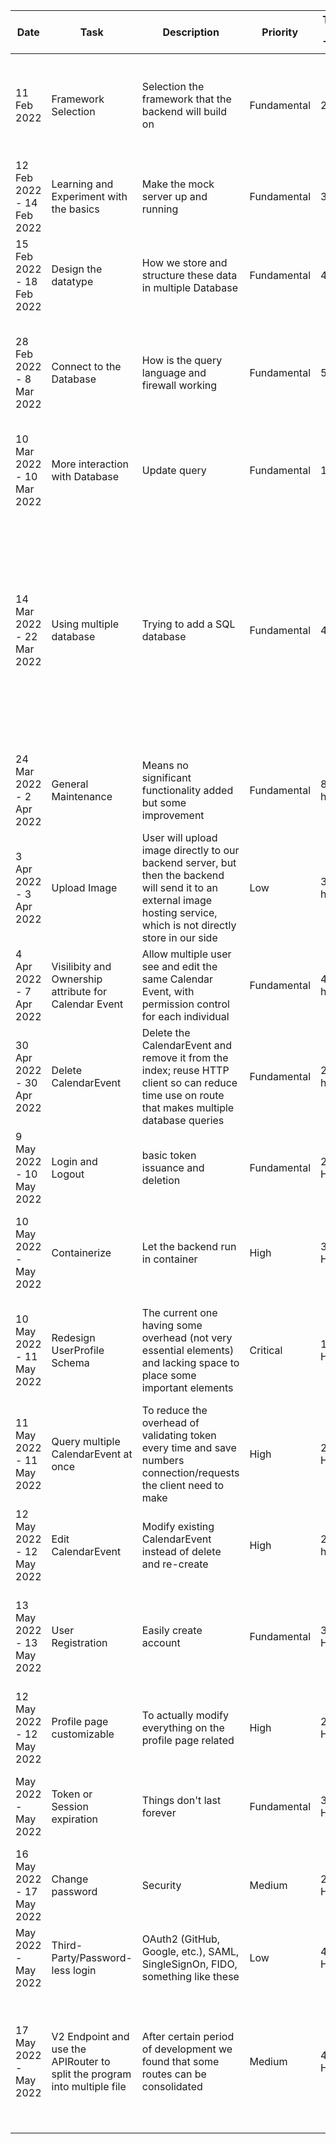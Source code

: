 | Date                      | Task                                                  | Description                                                                                                                                                            | Priority    | Time per Task | Progress | Comment                                                                                                                                                                               |
|---------------------------|-------------------------------------------------------|------------------------------------------------------------------------------------------------------------------------------------------------------------------------|-------------|---------------|----------|---------------------------------------------------------------------------------------------------------------------------------------------------------------------------------------|
| 11 Feb 2022               | Framework Selection                                   | Selection the framework that the backend will build on                                                                                                                 | Fundamental | 2 day         | Finished | Initially chose Flask, but seems Fast API is more "modern" therefore better performance                                                                                               |
| 12 Feb 2022 - 14 Feb 2022 | Learning and Experiment with the basics               | Make the mock server up and running                                                                                                                                    | Fundamental | 3 day         | Finished | Acquired a domain and learned how to use Nginx to setup a firewall                                                                                                                    |
| 15 Feb 2022 - 18 Feb 2022 | Design the datatype                                   | How we store and structure these data in multiple Database                                                                                                             | Fundamental | 4 day         | Finished | Also run a simple stress-test on e the server                                                                                                                                         |
| 28 Feb 2022 - 8 Mar 2022  | Connect to the Database                               | How is the query language and firewall working                                                                                                                         | Fundamental | 5 day         | Finished | The DB chosen also based on open-ended which prevent vendor lock-in to certain DB                                                                                                     |
| 10 Mar 2022 - 10 Mar 2022 | More interaction with Database                        | Update query                                                                                                                                                           | Fundamental | 1 day         | Finished | Progress Report Day                                                                                                                                                                   |
| 14 Mar 2022 - 22 Mar 2022 | Using multiple database                               | Trying to add a SQL database                                                                                                                                           | Fundamental | 4 day         | Failed   | Somewhat complicated to make SQL query for the data-structure I already made but seamlessly works with Document-Base NotOnlySQL database, plus can immune common SQL-Injection attack |
| 24 Mar 2022 - 2 Apr 2022  | General Maintenance                                   | Means no significant functionality added but some improvement                                                                                                          | Fundamental | 8 hours       | Finished | Modify existing data entry in Database is a pain                                                                                                                                      |
| 3 Apr 2022 - 3 Apr 2022   | Upload Image                                          | User will upload image directly to our backend server, but then the backend will send it to an external image hosting service, which is not directly store in our side | Low         | 3 hours       | Finished | The free tier should be enough                                                                                                                                                        |
| 4 Apr 2022 - 7 Apr 2022   | Visilibity and Ownership attribute for Calendar Event | Allow multiple user see and edit the same Calendar Event, with permission control for each individual                                                                  | Fundamental | 4 hours       | Finished | Why I didn't thinking this at the beginning                                                                                                                                           |
| 30 Apr 2022 - 30 Apr 2022 | Delete CalendarEvent                                  | Delete the CalendarEvent and remove it from the index; reuse HTTP client so can reduce time use on route that makes multiple database queries                          | Fundamental | 2 hours       | Finished | Time improvement vary, still largely depend on the service provide                                                                                                                    |
| 9 May 2022 - 10 May 2022  | Login and Logout                                      | basic token issuance and deletion                                                                                                                                      | Fundamental | 2 Hours       | Finished | Using person_id as account name                                                                                                                                                       |
| 10 May 2022 -  May 2022   | Containerize                                          | Let the backend run in container                                                                                                                                       | High        | 3 Hours       | Started  | Possible makes update easier, but require some learning and investigation                                                                                                             |                                                                                                                                                               |
| 10 May 2022 - 11 May 2022 | Redesign UserProfile Schema                           | The current one having some overhead (not very essential elements) and lacking space to place some important elements                                                  | Critical    | 1.5 Hours     | Finished | Right now is not too late to do this because we will accept user registration soon                                                                                                    |
| 11 May 2022 - 11 May 2022 | Query multiple CalendarEvent at once                  | To reduce the overhead of validating token every time and save numbers connection/requests the client need to make                                                     | High        | 2 Hours       | Finished | Would be nice to do some benchmarks before and after                                                                                                                                  |
| 12 May 2022 - 12 May 2022 | Edit CalendarEvent                                    | Modify existing CalendarEvent instead of delete and re-create                                                                                                          | High        | 2 hours       | Finished | Another essential functionality                                                                                                                                                       |
| 13 May 2022 - 13 May 2022 | User Registration                                     | Easily create account                                                                                                                                                  | Fundamental | 3 Hours       | Planned  | Didn't implemented in early stage to avoid massive amount of breaking changes                                                                                                         |
| 12 May 2022 - 12 May 2022 | Profile page customizable                             | To actually modify everything on the profile page related                                                                                                              | High        | 2 Hours       | Finished | Part of the registration process                                                                                                                                                      |
| May 2022 -  May 2022      | Token or Session expiration                           | Things don't last forever                                                                                                                                              | Fundamental | 3 Hours       | Planned  | Maybe along with functionality to manage all token under the account                                                                                                                  |
| 16 May 2022 - 17 May 2022      | Change password                                       | Security                                                                                                                                                               | Medium      | 2 Hours       | Finished  | Revoke all existing session/token when password changed?                                                                                                               |
| May 2022 -  May 2022      | Third-Party/Password-less login                       | OAuth2 (GitHub, Google, etc.), SAML, SingleSignOn, FIDO, something like these                                                                                          | Low         | 4 Hours       | Planned  | Much more cool and secure than using plain password                                                                                                                                   |
| 17 May 2022 -  May 2022      | V2 Endpoint and use the APIRouter to split the program into multiple file                                           | After certain period of development we found that some routes can be consolidated                                                                                      | Medium      | 4 Hours       | Planned  | Would be a major change that adds frustration to the frontend team, but its necessary to make these endpoint easy to understand                                                       |